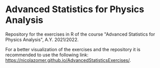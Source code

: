 # Advanced Statistics for Physics Analysis
Repository for the exercises in R of the course "Advanced Statistics for Physics Analysis", A.Y. 2021/2022. 

For a better visualization of the exercises and the repository it is recommended to use the following link: https://nicolazomer.github.io/AdvancedStatisticsExercises/.

